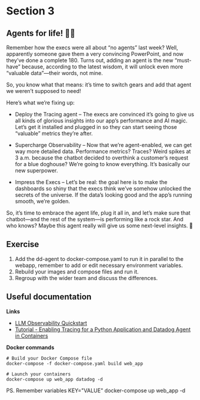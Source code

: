 # Section 3

## Agents for life! 🎢✨

Remember how the execs were all about “no agents” last week? Well, apparently someone gave them a very convincing PowerPoint, and now they’ve done a complete 180. Turns out, adding an agent is the new “must-have” because, according to the latest wisdom, it will unlock even more “valuable data”—their words, not mine.

So, you know what that means: it’s time to switch gears and add that agent we weren’t supposed to need!

Here’s what we’re fixing up:

- Deploy the Tracing agent – The execs are convinced it’s going to give us all kinds of glorious insights into our app’s performance and AI magic. Let’s get it installed and plugged in so they can start seeing those “valuable” metrics they’re after.

- Supercharge Observability – Now that we’re agent-enabled, we can get way more detailed data. Performance metrics? Traces? Weird spikes at 3 a.m. because the chatbot decided to overthink a customer’s request for a blue doghouse? We’re going to know everything. It’s basically our new superpower.

- Impress the Execs – Let’s be real: the goal here is to make the dashboards so shiny that the execs think we’ve somehow unlocked the secrets of the universe. If the data’s looking good and the app’s running smooth, we’re golden.

So, it’s time to embrace the agent life, plug it all in, and let’s make sure that chatbot—and the rest of the system—is performing like a rock star. And who knows? Maybe this agent really will give us some next-level insights. 🚀

## Exercise

1. Add the dd-agent to docker-compose.yaml to run it in parallel to the webapp, remember to add or edit necessary environment variables. 
2. Rebuild your images and compose files and run it. 
3. Regroup with the wider team and discuss the differences. 

## Useful documentation

**Links**
- [LLM Observability Quickstart](https://docs.datadoghq.com/llm_observability/quickstart/?site=us)
- [Tutorial - Enabling Tracing for a Python Application and Datadog Agent in Containers](https://docs.datadoghq.com/tracing/guide/tutorial-enable-python-containers/)


**Docker commands** 
```
# Build your Docker Compose file
docker-compose -f docker-compose.yaml build web_app

# Launch your containers
docker-compose up web_app datadog -d
```

PS. Remember variables KEY="VALUE" docker-compose up web_app -d 
